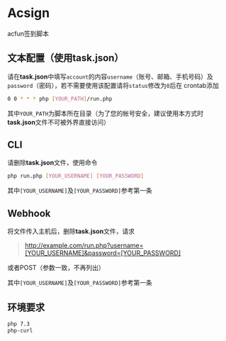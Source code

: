 # Acsign

acfun签到脚本

## 文本配置（使用task.json）

请在**task.json**中填写`account`的内容`username`（账号、邮箱、手机号码）及`password`（密码），若不需要使用该配置请将`status`修改为`0`后在
crontab添加

```bash
0 0 * * * php [YOUR_PATH]/run.php
```

其中`YOUR_PATH`为脚本所在目录（为了您的帐号安全，建议使用本方式时**task.json**文件不可被外界直接访问）

## CLI

请删除**task.json**文件，使用命令

```bash
php run.php [YOUR_USERNAME] [YOUR_PASSWORD]
```

其中`[YOUR_USERNAME]`及`[YOUR_PASSWORD]`参考第一条

## Webhook

将文件传入主机后，删除**task.json**文件，请求

><http://example.com/run.php?username=[YOUR_USERNAME]&password=[YOUR_PASSWORD]>

或者POST（参数一致，不再列出）

其中`[YOUR_USERNAME]`及`[YOUR_PASSWORD]`参考第一条

## 环境要求

```txt
php 7.3
php-curl
